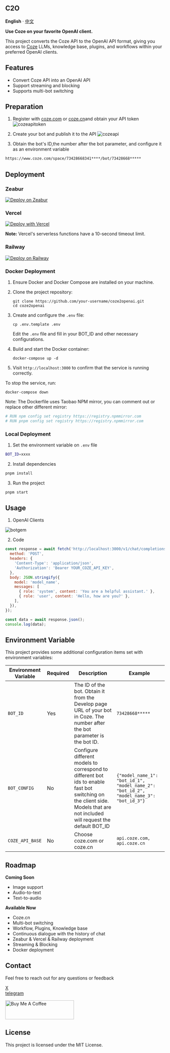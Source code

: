 ## C2O
**English** · [中文](README_CN.md) 

**Use Coze on your favorite OpenAI client.**

This project converts the Coze API to the OpenAI API format, giving you access to [Coze](https://www.coze.com) LLMs, knowledge base, plugins, and workflows within your preferred OpenAI clients. 

## Features
- Convert Coze API into an OpenAI API
- Support streaming and blocking
- Supports multi-bot switching

## Preparation
1. Register with [coze.com](https://www.coze.com) or [coze.cn](https://www.coze.cn)and obtain your API token
![cozeapitoken](pictures/token.png)

2. Create your bot and publish it to the API
![cozeapi](pictures/api.png)

3. Obtain the bot's ID,the number after the bot parameter, and configure it as an environment variable
```bash
https://www.coze.com/space/73428668341****/bot/73428668*****
```

## Deployment
### Zeabur
[![Deploy on Zeabur](https://zeabur.com/button.svg)](https://zeabur.com/templates/BZ515Z?referralCode=fatwang2)

### Vercel
[![Deploy with Vercel](https://vercel.com/button)](https://vercel.com/new/clone?repository-url=https://github.com/fatwang2/coze2openai&env=BOT_ID&envDescription=COZE_BOT_ID)

**Note:** Vercel's serverless functions have a 10-second timeout limit.

### Railway
[![Deploy on Railway](https://railway.app/button.svg)](https://railway.app/template/yM5tQL?referralCode=mDim7U)

### Docker Deployment

1. Ensure Docker and Docker Compose are installed on your machine.

2. Clone the project repository:
   ```
   git clone https://github.com/your-username/coze2openai.git
   cd coze2openai
   ```

3. Create and configure the `.env` file:
   ```
   cp .env.template .env
   ```
   Edit the `.env` file and fill in your BOT_ID and other necessary configurations.

4. Build and start the Docker container:
   ```
   docker-compose up -d
   ```

5. Visit `http://localhost:3000` to confirm that the service is running correctly.

To stop the service, run:
```
docker-compose down
```

Note: The Dockerfile uses Taobao NPM mirror, you can comment out or replace other different mirror:
```Dockerfile
# RUN npm config set registry https://registry.npmmirror.com
# RUN pnpm config set registry https://registry.npmmirror.com
```

### Local Deployment
1. Set the environment variable on `.env` file
```bash
BOT_ID=xxxx
```

2. Install dependencies 
```bash
pnpm install
```

3. Run the project
```bash
pnpm start
```

## Usage
1. OpenAI Clients

![botgem](pictures/usage.png)

2. Code

```JavaScript
const response = await fetch('http://localhost:3000/v1/chat/completions', {
  method: 'POST',
  headers: {
    'Content-Type': 'application/json',
    'Authorization': 'Bearer YOUR_COZE_API_KEY',
  },
  body: JSON.stringify({
    model: 'model_name',
    messages: [
      { role: 'system', content: 'You are a helpful assistant.' },
      { role: 'user', content: 'Hello, how are you?' },
    ],
  }),
});

const data = await response.json();
console.log(data);
```
## Environment Variable
This project provides some additional configuration items set with environment variables:

| Environment Variable | Required | Description                                                                                                                                                               | Example                                                                                                              |
| -------------------- | -------- | ------------------------------------------------------------------------------------------------------------------------------------------------------------------------- | -------------------------------------------------------------------------------------------------------------------- |
| `BOT_ID`     | Yes      | The ID of the bot. Obtain it from the Develop page URL of your bot in Coze. The number after the bot parameter is the bot ID.| `73428668*****`|
| `BOT_CONFIG`     | No      | Configure different models to correspond to different bot ids to enable fast bot switching on the client side. Models that are not included will request the default BOT_ID | `{"model_name_1": "bot_id_1", "model_name_2": "bot_id_2", "model_name_3": "bot_id_3"}`|
| `COZE_API_BASE`     | No      | Choose coze.com or coze.cn | `api.coze.com, api.coze.cn`|

## Roadmap
**Coming Soon**
*   Image support
*   Audio-to-text
*   Text-to-audio

**Available Now**
*   Coze.cn
*   Multi-bot switching
*   Workflow, Plugins, Knowledge base
*   Continuous dialogue with the history of chat
*   Zeabur & Vercel & Railway deployment
*   Streaming & Blocking
*   Docker deployment

## Contact
Feel free to reach out for any questions or feedback

[X](https://sum4all.site/twitter)\
[telegram](https://sum4all.site/telegram)

<a href="https://www.buymeacoffee.com/fatwang2" target="_blank"><img src="https://cdn.buymeacoffee.com/buttons/v2/default-yellow.png" alt="Buy Me A Coffee" style="height: 60px !important;width: 217px !important;" ></a>

## License
This project is licensed under the MIT License.
